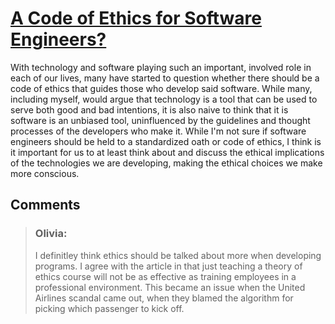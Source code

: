 # [A Code of Ethics for Software Engineers?](https://www.cio.com/article/3156565/developer/should-software-developers-have-a-code-of-ethics.html)

With technology and software playing such an important, involved role in each of our lives, many have started to question whether there should be a code of ethics that guides those who develop said software. While many, including myself, would argue that technology is a tool that can be used to serve both good and bad intentions, it is also naive to think that it is software is an unbiased tool, uninfluenced by the guidelines and thought processes of the developers who make it. While I'm not sure if software engineers should be held to a standardized oath or code of ethics, I think is it important for us to at least think about and discuss the ethical implications of the technologies we are developing, making the ethical choices we make more conscious. 

## Comments 

> ### Olivia:
>I definitley think ethics should be talked about more when developing programs.  I agree with the article in that just teaching a theory of ethics course will not be as effective as training employees in a professional environment.  This became an issue when the United Airlines scandal came out, when they blamed the algorithm for picking which passenger to kick off. 
